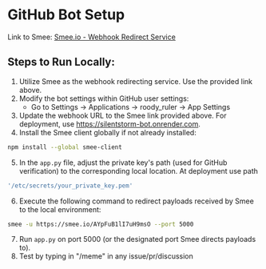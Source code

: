 # GitHub Bot Setup

Link to Smee: [Smee.io - Webhook Redirect Service](https://smee.io/AYpFuB1lI7uH9msO)

## Steps to Run Locally:

1. Utilize Smee as the webhook redirecting service. Use the provided link above.
2. Modify the bot settings within GitHub user settings:
   - Go to Settings -> Applications -> roody_ruler -> App Settings
3. Update the webhook URL to the Smee link provided above. For deployment, use https://silentstorm-bot.onrender.com.
4. Install the Smee client globally if not already installed:
```bash
npm install --global smee-client
```
5. In the `app.py` file, adjust the private key's path (used for GitHub verification) to the corresponding local location. At deployment use path 
```bash 
'/etc/secrets/your_private_key.pem'
```
6. Execute the following command to redirect payloads received by Smee to the local environment:
```bash
smee -u https://smee.io/AYpFuB1lI7uH9msO --port 5000
```
7. Run `app.py` on port 5000 (or the designated port Smee directs payloads to).
8. Test by typing in "/meme" in any issue/pr/discussion 
